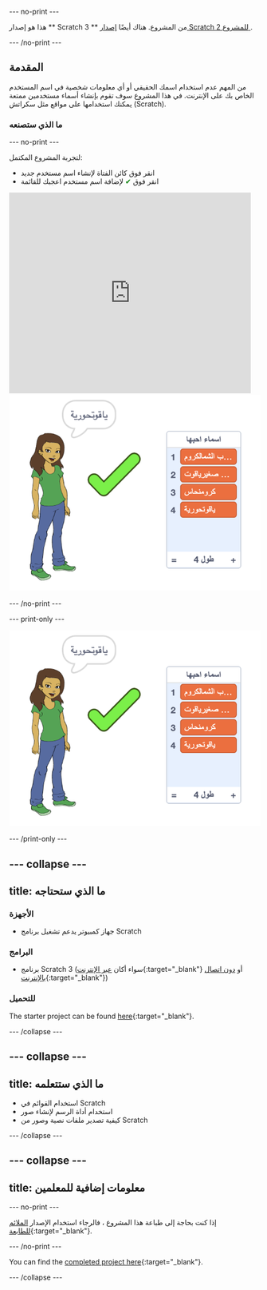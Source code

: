 \--- no-print \---

هذا هو إصدار ** Scratch 3 ** من المشروع. هناك أيضًا [ إصدار Scratch 2 للمشروع ](https://projects.raspberrypi.org/en/projects/username-generator-scratch2).

\--- /no-print \---

## المقدمة

من المهم عدم استخدام اسمك الحقيقي أو أي معلومات شخصية في اسم المستخدم الخاص بك على الإنترنت. في هذا المشروع سوف تقوم بإنشاء أسماء مستخدمين ممتعة يمكنك استخدامها على مواقع مثل سكراتش (Scratch).

### ما الذي ستصنعه

\--- no-print \---

لتجربة المشروع المكتمل:

- انقر فوق كائن الفتاة لإنشاء اسم مستخدم جديد
- انقر فوق <span style="color: green;">✔</span> لإضافة اسم مستخدم اعجبك للقائمة

<div class="scratch-preview">
  <iframe allowtransparency="true" width="485" height="402" src="https://scratch.mit.edu/projects/embed/292974184/?autostart=false" frameborder="0" scrolling="no"></iframe>
  <img src="images/usernames-final.png">
</div>

\--- /no-print \---

\--- print-only \---

![المشروع كامل](images/usernames-final.png)

\--- /print-only \---

## \--- collapse \---

## title: ما الذي ستحتاجه

### الأجهزة

- جهاز كمبيوتر يدعم تشغيل برنامج Scratch

### البرامج

- برنامج Scratch 3 (سواء أكان [عبر الإنترنت](http://rpf.io/scratchon){:target="_blank"} أو [دون اتصال بالإنترنت](http://rpf.io/scratchoff){:target="_blank"})

### للتحميل

The starter project can be found [here](https://rpf.io/p/en/username-generator-go){:target="_blank"}.

\--- /collapse \---

## \--- collapse \---

## title: ما الذي ستتعلمه

- استخدام القوائم في Scratch
- استخدام أداة الرسم لإنشاء صور
- كيفية تصدير ملفات نصية وصور من Scratch

\--- /collapse \---

## \--- collapse \---

## title: معلومات إضافية للمعلمين

\--- no-print \---

إذا كنت بحاجة إلى طباعة هذا المشروع ، فالرجاء استخدام الإصدار [الملائم للطابعة](https://projects.raspberrypi.org/en/projects/username-generator/print){:target="_blank"}.

\--- /no-print \---

You can find the [completed project here](https://rpf.io/p/en/username-generator-get){:target="_blank"}.

\--- /collapse \---